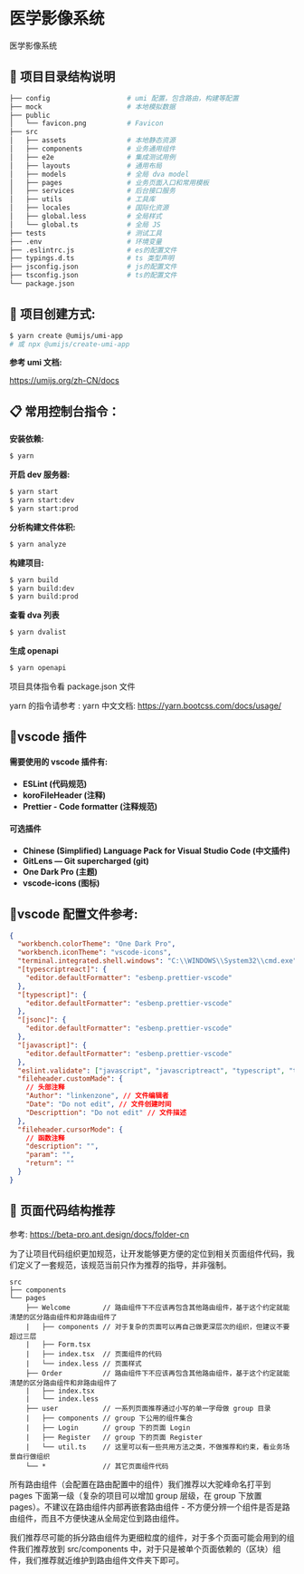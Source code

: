 # 医学影像系统

医学影像系统

## 📙 项目目录结构说明

```bash
├── config                   # umi 配置，包含路由，构建等配置
├── mock                     # 本地模拟数据
├── public
│   └── favicon.png          # Favicon
├── src
│   ├── assets               # 本地静态资源
│   ├── components           # 业务通用组件
│   ├── e2e                  # 集成测试用例
│   ├── layouts              # 通用布局
│   ├── models               # 全局 dva model
│   ├── pages                # 业务页面入口和常用模板
│   ├── services             # 后台接口服务
│   ├── utils                # 工具库
│   ├── locales              # 国际化资源
│   ├── global.less          # 全局样式
│   └── global.ts            # 全局 JS
├── tests                    # 测试工具
├── .env                     # 环境变量
├── .eslintrc.js             # es的配置文件
├── typings.d.ts             # ts 类型声明
├── jsconfig.json            # js的配置文件
├── tsconfig.json            # ts的配置文件
└── package.json
```

## 📗 项目创建方式:

```bash
$ yarn create @umijs/umi-app
# 或 npx @umijs/create-umi-app
```

**参考 umi 文档:**

https://umijs.org/zh-CN/docs

## 📋 常用控制台指令：

**安装依赖:**

```bash
$ yarn
```

**开启 dev 服务器:**

```bash
$ yarn start
$ yarn start:dev
$ yarn start:prod
```

**分析构建文件体积:**

```bash
$ yarn analyze
```

**构建项目:**

```bash
$ yarn build
$ yarn build:dev
$ yarn build:prod
```

**查看 dva 列表**

```bash
$ yarn dvalist
```

**生成 openapi**

```bash
$ yarn openapi
```

项目具体指令看 package.json 文件

yarn 的指令请参考 : yarn 中文文档: https://yarn.bootcss.com/docs/usage/

## 🎈vscode 插件

#### 需要使用的 vscode 插件有:

- **ESLint (代码规范)**
- **koroFileHeader (注释)**
- **Prettier - Code formatter (注释规范)**

#### 可选插件

- **Chinese (Simplified) Language Pack for Visual Studio Code (中文插件)**
- **GitLens — Git supercharged (git)**
- **One Dark Pro (主题)**
- **vscode-icons (图标)**

## 📃vscode 配置文件参考:

```json
{
  "workbench.colorTheme": "One Dark Pro",
  "workbench.iconTheme": "vscode-icons",
  "terminal.integrated.shell.windows": "C:\\WINDOWS\\System32\\cmd.exe",
  "[typescriptreact]": {
    "editor.defaultFormatter": "esbenp.prettier-vscode"
  },
  "[typescript]": {
    "editor.defaultFormatter": "esbenp.prettier-vscode"
  },
  "[jsonc]": {
    "editor.defaultFormatter": "esbenp.prettier-vscode"
  },
  "[javascript]": {
    "editor.defaultFormatter": "esbenp.prettier-vscode"
  },
  "eslint.validate": ["javascript", "javascriptreact", "typescript", "typescriptreact"],
  "fileheader.customMade": {
    // 头部注释
    "Author": "linkenzone", // 文件编辑者
    "Date": "Do not edit", // 文件创建时间
    "Descripttion": "Do not edit" // 文件描述
  },
  "fileheader.cursorMode": {
    // 函数注释
    "description": "",
    "param": "",
    "return": ""
  }
}
```

## 🔵 页面代码结构推荐

参考: https://beta-pro.ant.design/docs/folder-cn

为了让项目代码组织更加规范，让开发能够更方便的定位到相关页面组件代码，我们定义了一套规范，该规范当前只作为推荐的指导，并非强制。

```
src
├── components
└── pages
    ├── Welcome        // 路由组件下不应该再包含其他路由组件，基于这个约定就能清楚的区分路由组件和非路由组件了
    |   ├── components // 对于复杂的页面可以再自己做更深层次的组织，但建议不要超过三层
    |   ├── Form.tsx
    |   ├── index.tsx  // 页面组件的代码
    |   └── index.less // 页面样式
    ├── Order          // 路由组件下不应该再包含其他路由组件，基于这个约定就能清楚的区分路由组件和非路由组件了
    |   ├── index.tsx
    |   └── index.less
    ├── user           // 一系列页面推荐通过小写的单一字母做 group 目录
    |   ├── components // group 下公用的组件集合
    |   ├── Login      // group 下的页面 Login
    |   ├── Register   // group 下的页面 Register
    |   └── util.ts    // 这里可以有一些共用方法之类，不做推荐和约束，看业务场景自行做组织
    └── *              // 其它页面组件代码
```

所有路由组件（会配置在路由配置中的组件）我们推荐以大驼峰命名打平到 pages 下面第一级（复杂的项目可以增加 group 层级，在 group 下放置 pages）。不建议在路由组件内部再嵌套路由组件 - 不方便分辨一个组件是否是路由组件，而且不方便快速从全局定位到路由组件。

我们推荐尽可能的拆分路由组件为更细粒度的组件，对于多个页面可能会用到的组件我们推荐放到 src/components 中，对于只是被单个页面依赖的（区块）组件，我们推荐就近维护到路由组件文件夹下即可。
